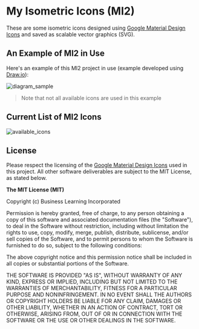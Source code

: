 # My Isometric Icons (MI2)

These are some isometric icons designed using [Google Material Design Icons](https://material.io/icons/) and saved as scalable vector graphics (SVG).

## An Example of MI2 in Use

Here's an example of this MI2 project in use (example developed using [Draw.io](https://www.draw.io/)):

![diagram_sample](https://user-images.githubusercontent.com/10182110/38208224-31ed5844-3665-11e8-8bb1-733d6ee35754.png)

>Note that not all available icons are used in this example

## Current List of MI2 Icons

![available_icons](https://user-images.githubusercontent.com/10182110/38208400-c743e2b4-3665-11e8-9adf-fe993e9f52bf.png)

## License

Please respect the licensing of the [Google Material Design Icons](https://material.io/icons/) used in this project. All other software deliverables are subject to the MIT License, as stated below.

**The MIT License (MIT)**

Copyright (c) Business Learning Incorporated

Permission is hereby granted, free of charge, to any person obtaining a copy
of this software and associated documentation files (the "Software"), to deal
in the Software without restriction, including without limitation the rights
to use, copy, modify, merge, publish, distribute, sublicense, and/or sell
copies of the Software, and to permit persons to whom the Software is
furnished to do so, subject to the following conditions:

The above copyright notice and this permission notice shall be included in all
copies or substantial portions of the Software.

THE SOFTWARE IS PROVIDED "AS IS", WITHOUT WARRANTY OF ANY KIND, EXPRESS OR
IMPLIED, INCLUDING BUT NOT LIMITED TO THE WARRANTIES OF MERCHANTABILITY,
FITNESS FOR A PARTICULAR PURPOSE AND NONINFRINGEMENT. IN NO EVENT SHALL THE
AUTHORS OR COPYRIGHT HOLDERS BE LIABLE FOR ANY CLAIM, DAMAGES OR OTHER
LIABILITY, WHETHER IN AN ACTION OF CONTRACT, TORT OR OTHERWISE, ARISING FROM,
OUT OF OR IN CONNECTION WITH THE SOFTWARE OR THE USE OR OTHER DEALINGS IN THE
SOFTWARE.

